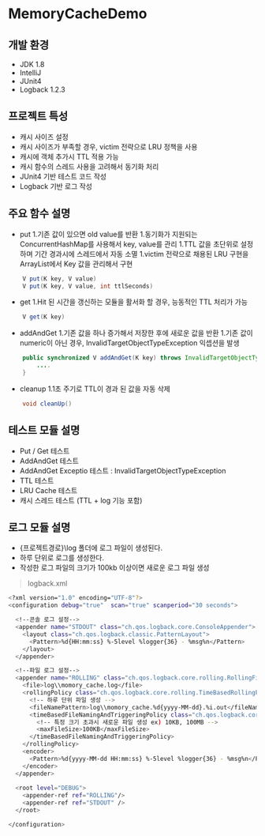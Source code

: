 # MemoryCacheDemo

## 개발 환경
* JDK 1.8
* IntelliJ
* JUnit4
* Logback 1.2.3

## 프로젝트 특성
* 캐시 사이즈 설정
* 캐시 사이즈가 부족할 경우, victim 전략으로 LRU 정책을 사용
* 캐시에 객체 추가시 TTL 적용 가능
* 캐시 함수의 스레드 사용을 고려해서 동기화 처리
* JUnit4 기반 테스트 코드 작성
* Logback 기반 로그 작성

## 주요 함수 설명
* put
  1.기존 값이 있으면 old value를 반환
  1.동기화가 지원되는 ConcurrentHashMap를 사용해서 key, value를 관리
  1.TTL 값을 초단위로 설정하며 기간 경과시에 스레드에서 자동 소멸
  1.victim 전략으로 채용된 LRU 구현을 ArrayList에서 Key 값을 관리해서 구현
```java
    V put(K key, V value)
    V put(K key, V value, int ttlSeconds)
```
* get
  1.Hit 된 시간을 갱신하는 모듈을 활서화 할 경우, 능동적인 TTL 처리가 가능
```java
    V get(K key)
```
* addAndGet
  1.기존 값을 하나 증가해서 저장한 후에 새로운 값을 반환
  1.기존 값이 numeric이 아닌 경우, InvalidTargetObjectTypeException 익셉션을 발생
```java
    public synchronized V addAndGet(K key) throws InvalidTargetObjectTypeException {
        ....
    }
```
* cleanup
  1.1초 주기로 TTL이 경과 된 값을 자동 삭제
```java
    void cleanUp()
```

## 테스트 모듈 설명
* Put / Get 테스트
* AddAndGet 테스트
* AddAndGet Exceptio 테스트 : InvalidTargetObjectTypeException
* TTL 테스트
* LRU Cache 테스트
* 캐시 스레드 테스트 (TTL + log 기능 포함)


## 로그 모듈 설명
* {프로젝트경로}\log 폴더에 로그 파일이 생성된다.
* 하루 단위로 로그를 생성한다.
* 작성한 로그 파일의 크기가 100kb 이상이면 새로운 로그 파일 생성

> logback.xml
```bash
<?xml version="1.0" encoding="UTF-8"?>
<configuration debug="true"  scan="true" scanperiod="30 seconds">

  <!--콘솔 로그 설정-->
  <appender name="STDOUT" class="ch.qos.logback.core.ConsoleAppender">
    <layout class="ch.qos.logback.classic.PatternLayout">
      <Pattern>%d{HH:mm:ss} %-5level %logger{36} - %msg%n</Pattern>
    </layout>
  </appender>

  <!--파일 로그 설정-->
  <appender name="ROLLING" class="ch.qos.logback.core.rolling.RollingFileAppender">
    <file>log\\momory_cache.log</file>
    <rollingPolicy class="ch.qos.logback.core.rolling.TimeBasedRollingPolicy">
      <!-- 하루 단위 파일 생성 -->
      <fileNamePattern>log\\momory_cache.%d{yyyy-MM-dd}.%i.out</fileNamePattern>
      <timeBasedFileNamingAndTriggeringPolicy class="ch.qos.logback.core.rolling.SizeAndTimeBasedFNATP">
        <!-- 특정 크기 초과시 새로운 파일 생성 ex) 10KB, 100MB -->
        <maxFileSize>100KB</maxFileSize>
      </timeBasedFileNamingAndTriggeringPolicy>
    </rollingPolicy>
    <encoder>
      <Pattern>%d{yyyy-MM-dd HH:mm:ss} %-5level %logger{36} - %msg%n</Pattern>
    </encoder>
  </appender>
  
  <root level="DEBUG">
    <appender-ref ref="ROLLING"/>
    <appender-ref ref="STDOUT" />
  </root>

</configuration>
```
